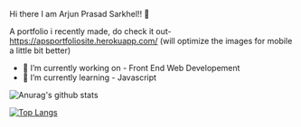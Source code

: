  Hi there I am Arjun Prasad Sarkhel!! 👋

A portfolio i recently made, do check it out- https://apsportfoliosite.herokuapp.com/ (will optimize the images for mobile a little bit better)

- 🔭 I’m currently working on - Front End Web Developement
- 🌱 I’m currently learning - Javascript




![Anurag's github stats](https://github-readme-stats.vercel.app/api?username=ArjunPrasadSarkhel&show_icons=true&theme=gruvbox)

[![Top Langs](https://github-readme-stats.vercel.app/api/top-langs/?username=ArjunPrasadSarkhel)](https://github.com/anuraghazra/github-readme-stats)
